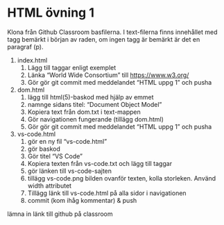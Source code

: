 # HTML övning 1
Klona från Github Classroom basfilerna. I text-filerna finns innehållet med tagg bemärkt i början av raden, om ingen tagg är bemärkt är det en paragraf (p).

 1. index.html
    1. Lägg till taggar enligt exemplet
    2. Länka “World Wide Consortium” till https://www.w3.org/ 
    3. Gör gör git commit med meddelandet “HTML uppg 1” och pusha
2. dom.html
    1. lägg till html(5)-baskod med hjälp av emmet
    2. namnge sidans titel: “Document Object Model”
    3. Kopiera text från dom.txt i text-mappen
    5. Gör navigationen fungerande (tillägg dom.html)
    6. Gör gör git commit med meddelandet “HTML uppg 1” och pusha
3. vs-code.html
    1. gör en ny fil “vs-code.html”
    2. gör baskod
    3. Gör titel “VS Code”
    4. Kopiera texten från vs-code.txt och lägg till taggar
    5. gör länken till vs-code-sajten
    6. tillägg vs-code.png bilden ovanför texten, kolla storleken. Använd width attributet
    7. Tillägg länk till vs-code.html på alla sidor i navigationen
    8. commit (kom ihåg kommentar) & push

lämna in länk till github på classroom

